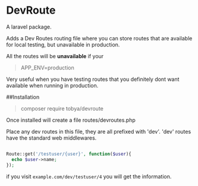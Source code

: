 # DevRoute
A laravel package.

Adds a Dev Routes routing file where you can store routes that are available for local testing, but unavailable in production.

All the routes will be **unavailable** if your 

> APP_ENV=production

Very useful when you have testing routes that you definitely dont want available when running in production.

##Installation

> composer require tobya/devroute
> 

Once installed will create a file routes/devroutes.php 

Place any dev routes in this file, they are all prefixed with 'dev'.  'dev' routes have the standard web middlewares.

````php

Route::get('/testuser/{user}', function($user){
  echo $user->name;
});

````

if you visit `example.com/dev/testuser/4` you will get the information.
